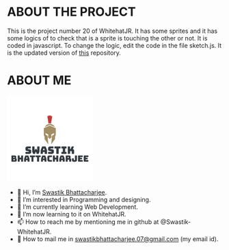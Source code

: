 # ABOUT THE PROJECT
This is the project number 20 of WhitehatJR.  It has some sprites and it has some logics of to check that is a sprite is touching the other or not.  It is coded in javascript.  To change the logic, edit the code in the file sketch.js. It is the updated version of [this](https://github.com/Swastik-WhitehatJR/Project-20) repository.

# ABOUT ME
![My Image](swastik.png)

- 👋 Hi, I’m [Swastik Bhattacharjee](https://github.com/Swastik-WhitehatJR).
- 👀 I’m interested in Programming and designing.
- 🌱 I’m currently learning Web Development.
- 💞️ I’m now learning to it on WhitehatJR.
- 📫 How to reach me by mentioning me in github at @Swastik-WhitehatJR.
- 💌 How to mail me in swastikbhattacharjee.07@gmail.com (my email id).
